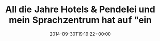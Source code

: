 ---
retweeted: false
source: <a href="http://mvilla.it/fenix" rel="nofollow">Fenix for Android</a>
entities:
  hashtags: []
  symbols: []
  user_mentions: []
  urls: []
display_text_range:
- '0'
- '136'
favorite_count: '0'
id_str: '517030962283433984'
truncated: false
retweet_count: '0'
id: '517030962283433984'
created_at: Tue Sep 30 19:19:22 +0000 2014
favorited: false
full_text: All die Jahre Hotels &amp; Pendelei und mein Sprachzentrum hat auf "einen
  schönen Aufenthalt" immer noch nur "danke, ihnen auch!" parat.
lang: de
tags:
- pesos/twitter
date: '2014-09-30T19:19:22+00:00'
src: https://twitter.com/bascht/status/517030962283433984
original_url: https://twitter.com/bascht/status/517030962283433984
type: twitter_tweet
text: All die Jahre Hotels &amp; Pendelei und mein Sprachzentrum hat auf "einen schönen
  Aufenthalt" immer noch nur "danke, ihnen auch!" parat.
title: All die Jahre Hotels &amp; Pendelei und mein Sprachzentrum hat auf "ein

---